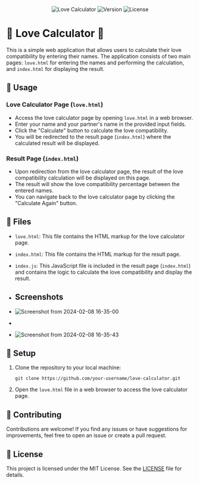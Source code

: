 <div align="center">
    <img src="https://img.shields.io/badge/love-calculator-red.svg" alt="Love Calculator">
    <img src="https://img.shields.io/badge/version-v1.0-blue.svg" alt="Version">
    <img src="https://img.shields.io/badge/license-MIT-green.svg" alt="License">
</div>

# 💖 Love Calculator 💖

This is a simple web application that allows users to calculate their love compatibility by entering their names. The application consists of two main pages: `love.html` for entering the names and performing the calculation, and `index.html` for displaying the result.

## 🚀 Usage

### Love Calculator Page (`love.html`)

- Access the love calculator page by opening `love.html` in a web browser.
- Enter your name and your partner's name in the provided input fields.
- Click the "Calculate" button to calculate the love compatibility.
- You will be redirected to the result page (`index.html`) where the calculated result will be displayed.

### Result Page (`index.html`)

- Upon redirection from the love calculator page, the result of the love compatibility calculation will be displayed on this page.
- The result will show the love compatibility percentage between the entered names.
- You can navigate back to the love calculator page by clicking the "Calculate Again" button.

## 📁 Files

- `love.html`: This file contains the HTML markup for the love calculator page.
- `index.html`: This file contains the HTML markup for the result page.
- `index.js`: This JavaScript file is included in the result page (`index.html`) and contains the logic to calculate the love compatibility and display the result.

- ## Screenshots

- ![Screenshot from 2024-02-08 16-35-00](https://github.com/AsadShayan/Love-Calculator/assets/153836414/e20c036a-c6a9-4480-aa76-ab96992d45d1)

- 

- ![Screenshot from 2024-02-08 16-35-43](https://github.com/AsadShayan/Love-Calculator/assets/153836414/01c005d7-7dba-4aa4-b10f-3bfcfae75f1d)



## 🔧 Setup

1. Clone the repository to your local machine:

    ```
    git clone https://github.com/your-username/love-calculator.git
    ```

2. Open the `love.html` file in a web browser to access the love calculator page.

## 🤝 Contributing

Contributions are welcome! If you find any issues or have suggestions for improvements, feel free to open an issue or create a pull request.

## 📝 License

This project is licensed under the MIT License. See the [LICENSE](LICENSE) file for details.
